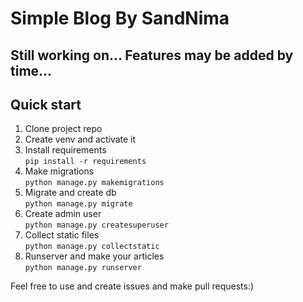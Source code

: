 # Simple Blog By SandNima

## Still working on... Features may be added by time...

## Quick start

1. Clone project repo
2. Create venv and activate it
3. Install requirements  
   `pip install -r requirements`
4. Make migrations  
   `python manage.py makemigrations`
5. Migrate and create db  
   `python manage.py migrate`
6. Create admin user  
   `python manage.py createsuperuser`
7. Collect static files  
   `python manage.py collectstatic`
9. Runserver and make your articles  
   `python manage.py runserver`
   
Feel free to use and create issues and make pull requests:)
